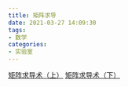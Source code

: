 ```yaml
---
title: 矩阵求导
date: 2021-03-27 14:09:30
tags:
- 数学
categories:
- 实验室
---
```


[矩阵求导术（上）](https://zhuanlan.zhihu.com/p/24709748)
[矩阵求导术（下）](https://zhuanlan.zhihu.com/p/24863977)